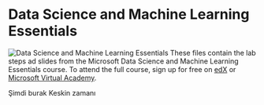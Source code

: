 # Data Science and Machine Learning Essentials
![Data Science and Machine Learning Essentials](https://webview.edx.org/sites/default/files/styles/course_video_banner/public/course/image/featured-card/dat203x-course_image-378x225.png)
These files contain the lab steps ad slides from the Microsoft Data Science and Machine Learning Essentials course. To attend the full course, sign up for free on [edX](https://www.edx.org/course/data-science-machine-learning-essentials-microsoft-dat203x) or [Microsoft Virtual Academy](https://mva.microsoft.com/en-us/training-courses/data-science-and-machine-learning-essentials-14100?l=UyhoTxWdB_3505050723).

Şimdi burak Keskin zamanı
